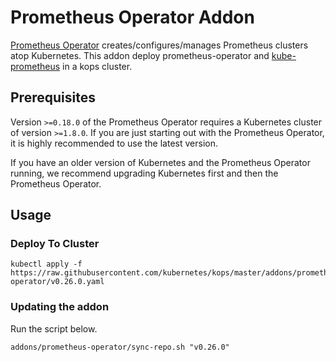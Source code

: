 # Prometheus Operator Addon

[Prometheus Operator](https://coreos.com/operators/prometheus) creates/configures/manages Prometheus clusters atop Kubernetes. This addon deploy prometheus-operator and [kube-prometheus](https://github.com/coreos/prometheus-operator/blob/master/contrib/kube-prometheus/README.md) in a kops cluster.

## Prerequisites

Version `>=0.18.0` of the Prometheus Operator requires a Kubernetes
cluster of version `>=1.8.0`. If you are just starting out with the
Prometheus Operator, it is highly recommended to use the latest version.

If you have an older version of Kubernetes and the Prometheus Operator running,
we recommend upgrading Kubernetes first and then the Prometheus Operator.

## Usage

### Deploy To Cluster

```console
kubectl apply -f https://raw.githubusercontent.com/kubernetes/kops/master/addons/prometheus-operator/v0.26.0.yaml
```
### Updating the addon

Run the script below.

```console
addons/prometheus-operator/sync-repo.sh "v0.26.0"
```
